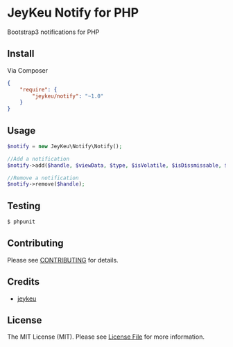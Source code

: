 # JeyKeu Notify for PHP

Bootstrap3 notifications for PHP


## Install

Via Composer

``` json
{
    "require": {
        "jeykeu/notify": "~1.0"
    }
}
```


## Usage

``` php
$notify = new JeyKeu\Notify\Notify();

//Add a notification
$notify->add($handle, $viewData, $type, $isVolatile, $isDissmissable, $excludePages);

//Remove a notification
$notify->remove($handle);

```


## Testing

``` bash
$ phpunit
```


## Contributing

Please see [CONTRIBUTING](https://github.com/jeykeu/notify/blob/master/CONTRIBUTING.md) for details.


## Credits

- [jeykeu](https://github.com/jeykeu)


## License

The MIT License (MIT). Please see [License File](https://github.com/jeykeu/notify/blob/master/LICENSE) for more information.
